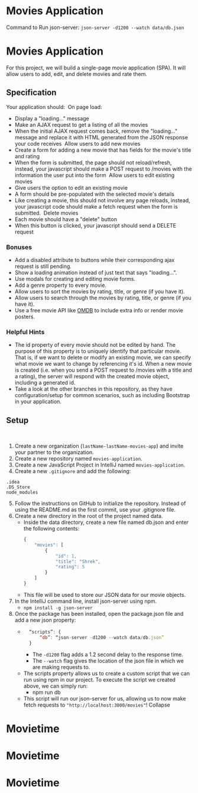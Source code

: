 # Movies Application

Command to Run json-server:
`json-server -d1200 --watch data/db.json`

# Movies Application
For this project, we will build a single-page movie application (SPA). It will allow users to add, edit, and delete movies and rate them.
​
## Specification
Your application should:
​
On page load:
- Display a "loading..." message
- Make an AJAX request to get a listing of all the movies
- When the initial AJAX request comes back, remove the "loading..." message and replace it with HTML generated from the JSON response your code receives
  ​
  Allow users to add new movies
- Create a form for adding a new movie that has fields for the movie's title and rating
- When the form is submitted, the page should not reload/refresh, instead, your javascript should make a POST request to /movies with the information the user put into the form
  ​
  Allow users to edit existing movies
- Give users the option to edit an existing movie
- A form should be pre-populated with the selected movie's details
- Like creating a movie, this should not involve any page reloads, instead, your javascript code should make a fetch request when the form is submitted.
  ​
  Delete movies
- Each movie should have a "delete" button
- When this button is clicked, your javascript should send a DELETE request
  ​
### Bonuses
- Add a disabled attribute to buttons while their corresponding ajax request is still pending.
- Show a loading animation instead of just text that says "loading...".
- Use modals for creating and editing movie forms.
- Add a genre property to every movie.
- Allow users to sort the movies by rating, title, or genre (if you have it).
- Allow users to search through the movies by rating, title, or genre (if you have it).
- Use a free movie API like [OMDB](http://www.omdbapi.com/) to include extra info or render movie posters.
  ​
### Helpful Hints
- The id property of every movie should not be edited by hand. The purpose of this property is to uniquely identify that particular movie. That is, if we want to delete or modify an existing movie, we can specify what movie we want to change by referencing it's id. When a new movie is created (i.e. when you send a POST request to /movies with a title and a rating), the server will respond with the created movie object, including a generated id.
- Take a look at the other branches in this repository, as they have configuration/setup for common scenarios, such as including Bootstrap in your application.
  ​
## Setup
​
1. Create a new organization (`lastName-lastName-movies-app`) and invite your partner to the organization.
2. Create a new repository named `movies-application`.
3. Create a new JavaScript Project in IntelliJ named `movies-application`.
4. Create a new `.gitignore` and add the following:
```
.idea
.DS_Store
node_modules
```
5. Follow the instructions on GitHub to initialize the repository. Instead of using the README.md as the first commit, use your .gitignore file.
6. Create a new directory in the root of the project named data.
    - Inside the data directory, create a new file named db.json and enter the following contents:
      ```js
      {
          "movies": [
              {
                  "id": 1,
                  "title": "Shrek",
                  "rating": 5
              }
          ]
      }
      ```
    - This file will be used to store our JSON data for our movie objects.
7. In the IntelliJ command line, install json-server using npm.
    - `npm install -g json-server`
8. Once the package has been installed, open the package.json file and add a new json property:
    - ```js
		“scripts”: {
			“db”: “json-server -d1200 --watch data/db.json”
		}
	  ```
        - The `-d1200` flag adds a 1.2 second delay to the response time.
        - The `--watch` flag gives the location of the json file in which we are making requests to.
    - The scripts property allows us to create a custom script that we can run using npm in our project. To execute the script we created above, we can simply run:
        - npm run db
    - This script will run our json-server for us, allowing us to now make fetch requests to `"http://localhost:3000/movies"`!
      ​
      Collapse

























# Movietime
# Movietime
# Movietime
